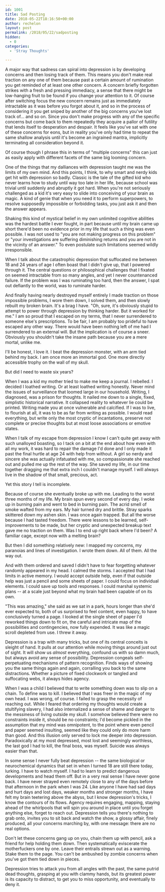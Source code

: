 ```yaml
---
id: 1001 
title: Sad Posting
date: 2018-05-22T18:16:50+00:00
author: rechelon
layout: post
permalink: /2018/05/22/sadposting
hidden:
  - 0
categories:
  - 'Stray Thoughts'

---
```




A major way that sadness can spiral into depression is by developing concerns and then losing track of them. This means you don't make real traction on any one of them because past a certain amount of rumination you get reminded of at least one other concern. A concern briefly forgotten strikes with a fresh and pressing immediacy, a sense that there might be low-hanging fruit to be found if you change your attention to it. Of course after switching focus the new concern remains just as immediately intractable as it was before you forgot about it, and so in the process of considering it you get sniped by another of the big concerns you've lost track of... and so on. Since you don't make progress with any of the specific concerns but come back to them repeatedly they acquire a pallor of futility that lends itself to desperation and despair. It feels like you've sat with one of these concerns for eons, but in reality you've only had time to repeat the same shallow analysis until it's become an ingrained mantra, implicitly terminating all consideration beyond it. 

Of course though I phrase this in terms of "multiple concerns" this can just as easily apply with different facets of the same big looming concern.

One of the things that my dalliances with depression taught me was the limits of my own mind. And this points, I think, to why smart and nerdy kids get hit with depression so badly. Classic is the tale of the gifted kid who never learns how to study until way too late in her life, because school was trivial until suddenly and abruptly it got hard. When you're not seriously challenged as a kid it's very easy to slide into conceiving of your brain as magic. A kind of genie that when you need it to perform superpowers, to resolve supposedly impossible or forbidding tasks, you just ask it and then the answer appears. 

Shaking this kind of mystical belief in my own unlimited cognitive abilities was the hardest battle I ever fought, in part because until my brain came up short there'd been no evidence prior in my life that such a thing was even possible. I was not used to "you are not making progress on this problem" or "your investigations are suffering diminishing returns and you are not in the vicinity of an answer." To even postulate such limitations seemed wildly irresponsible. 

When I talk about the catastrophic depression that suffocated me between 18 and 24 years of age I often boast that I didn't give up, that I powered through it. The central questions or philosophical challenges that I fixated on seemed intractable from so many angles, and yet I never countenanced failure. If the problem was I was ruminating too hard, then the answer, I spat out defiantly to the world, was to ruminate harder.

And finally having nearly destroyed myself entirely I made traction on those impossible problems, I wore them down, I solved them, and then slowly rebuilt my broken brain. It's a brag I have. "Oh, sure, it's obviously stupid to attempt to power through depression by thinking harder. But it worked for me." I am so proud that I escaped on my terms, that I never surrendered to someone else's prescriptions. To be fair, I am probably too prideful to have escaped any other way. There would have been nothing left of me had I surrendered to an external will. But the implication is of course a sneer. Obviously you shouldn't take the insane path because you are a mere mortal, unlike me. 

I'll be honest, I love it. I beat the depression monster, with an arm tied behind my back. I am once more an immortal god. One more directly accessible trophy on the wall of my skull.

But did I need to waste six years? 

When I was a kid my mother tried to make me keep a journal. I rebelled. I decided I loathed writing. Or at least loathed writing honestly. Never mind the issues of surveillance that loomed large in our household. Writing, I diagnosed, was a prison for thoughts. It nailed me down to a single, fixed, simplistic historical narrative. It collapsed reality to whatever lie could be printed. Writing made you at once vulnerable and calcified. If I was to live, to flourish at all, it was to be as far from writing as possible. I would read everything, but write only the most cryptic of incantations, preserve not complete or precise thoughts but at most loose associations or emotive states.

When I talk of my escape from depression I know I can't quite get away with such unalloyed boasting, so I tack on a bit at the end about how even with all my work, it was hard to repair the damage I'd done and I only made it past the final hurtle at age 24 with help from without. A girl so nerdy and sincere she was actually infatuated with me, so compassionate she reached out and pulled me up the rest of the way. She saved my life, in our time together dragging me that extra inch I couldn't manage myself. I will always live in the shadow of that small, precious, act. 

Yet this story I tell is incomplete.

Because of course she eventually broke up with me. Leading to the worst three months of my life. My brain spun every second of every day. I woke up in burning pain and went to bed in burning pain. The acrid smell of smoke wafted from my ears. My hair turned dry and brittle. Stray sparks skittered down my ashen skin. I was once again trapped. But all the worse because I had tasted freedom. There were lessons to be learned, self-improvements to be made, but her cryptic and unexpected breakup text gave me no traction on them. Was I to end up right back where I'd been? A familiar cage, except now with a melting brain?

But then I did something relatively new: I mapped my concerns, my paranoias and lines of investigation. I wrote them down. All of them. All the way out.

And with them ordered and saved I didn't have to fear forgetting whatever randomly appeared in my head. I calmed the storms. I accepted that I had limits in active memory. I would accept outside help, even if that outside help was just a pencil and some sheets of paper. I could focus on individual elements. I could save up tools and responses. I could marshal systemic plans -- at a scale just beyond what my brain had been capable of on its own. 

"This was amazing," she said as we sat in a park, hours longer than she'd ever expected to, both of us surprised to feel content, even happy, to have conclusively turned a page. I looked at the single sheet of paper I'd reworked things down to fit on, the careful and intricate map of the possibilities and contingencies, now fully expended. It was like a magic scroll depleted from use. I threw it away.

Depression is a trap with many tricks, but one of its central conceits is sleight of hand. It pulls at our attention while moving things around just out of sight. It will show us *almost* everything, confound us with so damn much, but always avoid any sense of possibility. Depression congeals self-perpetuating mechanisms of pattern recognition. Finds ways of showing you the same things again and again, corralling you back to the same distractions. Whether a picture of fixed clockwork or tangled and suffocating webs, it always hides agency.

When I was a child I believed that to write something down was to slip on a chain. To define was to kill. I believed that I was freer in the magic of my own head. I was wrong, of course. I failed to grasp the necessity of reaching out. While I feared that ordering my thoughts would create a stultifying slavery, I had also internalized a sense of shame and danger to the messiness of living outside my skull. I somehow believed there were no constraints inside it, should be no constraints; I'd become pickled in the assumption that my mind was omnipotent, to the point where even pencil and paper seemed insulting, seemed like they could only do more harm than good. And this illusion only served to lock me deeper into depression. Paradoxically at my most depressed, most lost and seemingly worthless, the last god I had to kill, the final boss, was myself. Suicide was always easier than that.

In some sense I never fully beat depression -- the same biological or neurochemical dynamics that set in when I turned 18 are still there today, lurking. I have to watch myself. I had to learn to predict dangerous developments and head them off. But in a very real sense I have never gone back. I have never strayed even remotely close to any of the days before that afternoon in the park when I was 24. Like anyone I have had sad days and hurt days and lost days, weaker months and stronger months, I have felt my brain teetering above the abyss, but I know depression's tricks, I know the contours of its flows. Agency requires engaging, mapping, staying ahead of the whirlpools that will spin you around in place until you forget anything else, forget to reach out. Depression tells you there's nothing to grab onto, invites you to sit back and watch the show, a glossy affair, finely produced, all your concerns marching by, with one message: there are no real options.

Don't let these concerns gang up on you, chain them up with pencil, ask a friend for help holding them down. Then systematically eviscerate the motherfuckers one by one. Leave their entrails strewn out as a warning. Stake them to the page. You can't be ambushed by zombie concerns when you've got them tied down in pieces. 

Depression tries to attack you from all angles with the past, the same putrid dead thoughts, grasping at you with clammy hands, but its greatest power is its capacity to distract, to get you to miss opportunity, and eventually to deny it. 
